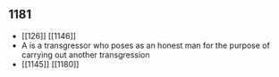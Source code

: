 ## 1181
- [[126]] [[1146]] 
- A is a transgressor who poses as an honest man for the purpose of carrying out another transgression
- [[1145]] [[1180]] 


